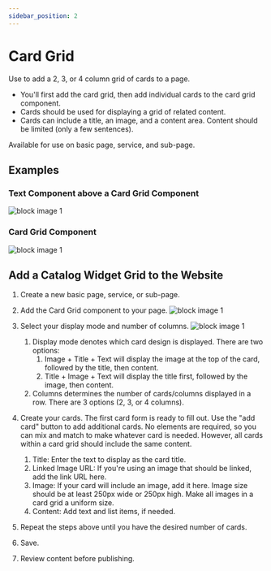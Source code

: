 ```yaml
---
sidebar_position: 2
---
```


# Card Grid

Use to add a 2, 3, or 4 column grid of cards to a page.  

- You'll first add the card grid, then add individual cards to the card grid component.  
- Cards should be used for displaying a grid of related content.  
- Cards can include a title, an image, and a content area. Content should be limited (only a few sentences).  

Available for use on basic page, service, and sub-page.

## Examples

### Text Component above a Card Grid Component
![block image 1](/img/card-grid-1.jpg)

### Card Grid Component
![block image 1](/img/card-grid-2.jpg)

## Add a Catalog Widget Grid to the Website

1. Create a new basic page, service, or sub-page.

1. Add the Card Grid component to your page.
![block image 1](/img/card-grid-3.jpg)

1. Select your display mode and number of columns.
![block image 1](/img/card-grid-4.jpg)
      1. Display mode denotes which card design is displayed. There are two options:
         1. Image + Title + Text will display the image at the top of the card, followed by the title, then content.
         1. Title + Image + Text will display the title first, followed by the image, then content.
      1. Columns determines the number of cards/columns displayed in a row. There are 3 options (2, 3, or 4 columns).

1. Create your cards. The first card form is ready to fill out. Use the "add card" button to add additional cards. No elements are required, so you can mix and match to make whatever card is needed. However, all cards within a card grid should include the same content.
      1. Title: Enter the text to display as the card title.
      1. Linked Image URL: If you're using an image that should be linked, add the link URL here.
      1. Image: If your card will include an image, add it here. Image size should be at least 250px wide or 250px high. Make all images in a card grid a uniform size.
      1. Content: Add text and list items, if needed.

1. Repeat the steps above until you have the desired number of cards.

1. Save.

1. Review content before publishing.
